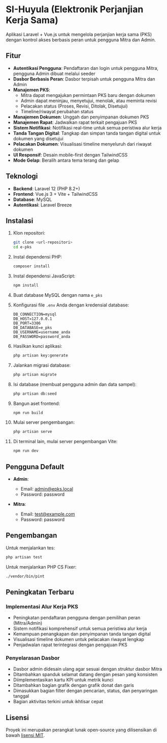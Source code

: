 # SI-Huyula (Elektronik Perjanjian Kerja Sama)

Aplikasi Laravel + Vue.js untuk mengelola perjanjian kerja sama (PKS) dengan kontrol akses berbasis peran untuk pengguna Mitra dan Admin.

## Fitur

- **Autentikasi Pengguna**: Pendaftaran dan login untuk pengguna Mitra, pengguna Admin dibuat melalui seeder
- **Dasbor Berbasis Peran**: Dasbor terpisah untuk pengguna Mitra dan Admin
- **Manajemen PKS**: 
  - Mitra dapat mengajukan permintaan PKS baru dengan dokumen
  - Admin dapat meninjau, menyetujui, menolak, atau meminta revisi
  - Pelacakan status (Proses, Revisi, Ditolak, Disetujui)
  - Timeline/riwayat perubahan status
- **Manajemen Dokumen**: Unggah dan penyimpanan dokumen PKS
- **Manajemen Rapat**: Jadwalkan rapat terkait pengajuan PKS
- **Sistem Notifikasi**: Notifikasi real-time untuk semua peristiwa alur kerja
- **Tanda Tangan Digital**: Tangkap dan simpan tanda tangan digital untuk dokumen yang disetujui
- **Pelacakan Dokumen**: Visualisasi timeline menyeluruh dari riwayat dokumen
- **UI Responsif**: Desain mobile-first dengan TailwindCSS
- **Mode Gelap**: Beralih antara tema terang dan gelap

## Teknologi

- **Backend**: Laravel 12 (PHP 8.2+)
- **Frontend**: Vue.js 3 + Vite + TailwindCSS
- **Database**: MySQL
- **Autentikasi**: Laravel Breeze

## Instalasi

1. Klon repositori:
   ```bash
   git clone <url-repositori>
   cd e-pks
   ```

2. Instal dependensi PHP:
   ```bash
   composer install
   ```

3. Instal dependensi JavaScript:
   ```bash
   npm install
   ```

4. Buat database MySQL dengan nama `e_pks`

5. Konfigurasi file `.env` Anda dengan kredensial database:
   ```env
   DB_CONNECTION=mysql
   DB_HOST=127.0.0.1
   DB_PORT=3306
   DB_DATABASE=e_pks
   DB_USERNAME=username_anda
   DB_PASSWORD=password_anda
   ```

6. Hasilkan kunci aplikasi:
   ```bash
   php artisan key:generate
   ```

7. Jalankan migrasi database:
   ```bash
   php artisan migrate
   ```

8. Isi database (membuat pengguna admin dan data sampel):
   ```bash
   php artisan db:seed
   ```

9. Bangun aset frontend:
   ```bash
   npm run build
   ```

10. Mulai server pengembangan:
    ```bash
    php artisan serve
    ```

11. Di terminal lain, mulai server pengembangan Vite:
    ```bash
    npm run dev
    ```

## Pengguna Default

- **Admin**: 
  - Email: admin@epks.local
  - Password: password

- **Mitra**: 
  - Email: test@example.com
  - Password: password

## Pengembangan

Untuk menjalankan tes:
```bash
php artisan test
```

Untuk menjalankan PHP CS Fixer:
```bash
./vendor/bin/pint
```

## Peningkatan Terbaru

### Implementasi Alur Kerja PKS
- Peningkatan pendaftaran pengguna dengan pemilihan peran (Mitra/Admin)
- Sistem notifikasi komprehensif untuk semua peristiwa alur kerja
- Kemampuan penangkapan dan penyimpanan tanda tangan digital
- Visualisasi timeline dokumen untuk pelacakan riwayat lengkap
- Penjadwalan rapat terintegrasi dengan pengajuan PKS

### Penyelarasan Dasbor
- Dasbor admin didesain ulang agar sesuai dengan struktur dasbor Mitra
- Ditambahkan spanduk selamat datang dengan pesan yang konsisten
- Diimplementasikan kartu KPI untuk metrik kunci
- Ditambahkan bagian grafik dengan grafik donat dan garis
- Dimasukkan bagian filter dengan pencarian, status, dan penyaringan tanggal
- Bagian aktivitas terkini untuk ikhtisar cepat

## Lisensi

Proyek ini merupakan perangkat lunak open-source yang dilisensikan di bawah [lisensi MIT](https://opensource.org/licenses/MIT).